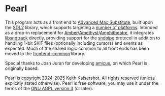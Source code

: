 Pearl
=====

This program acts as a front end to [Advanced Mac Substitute][AMS], built upon the [SDL2][SDL] library, which supports targeting a [number of platforms][Installation].  Intended as a drop-in replacement for [Amber][]/[Amethyst][]/[Amphitheatre][], it integrates [libsndtrack][] directly, providing support for the [sndpipe][] protocol in addition to handling 1-bit SKIF files (optionally including cursors) and events as expected.  Much of the shared logic common to all front ends has been moved to the [frontend-common][] library.

[AMS]:  <https://www.v68k.org/advanced-mac-substitute/>

[SDL]:           <https://www.libsdl.org/>
[Installation]:  <https://wiki.libsdl.org/SDL2/Installation>

[Amber]:         <../../mac/Amber/>
[Amethyst]:      <../../mac/Amethyst/>
[Amphitheatre]:  <../../mac/Amphitheatre/>

[libsndtrack]:  <../../../sound/libsndtrack/>
[sndpipe]:      <../../../sound/sndpipe-api/>

[frontend-common]:  <../../../graphics/frontend-common/>

Special thanks to Josh Juran for developing [amicus][], on which Pearl is originally based.

[amicus]:  <../../../mac/libs/amicus/>

Pearl is copyright 2024-2025 Keith Kaisershot.  All rights reserved (unless explicitly stated otherwise).  Pearl is free software; you may use it under the terms of the [GNU AGPL version 3][AGPL] (or later).

[AGPL]:  <../../../LICENSE/AGPL-3.0.txt>
